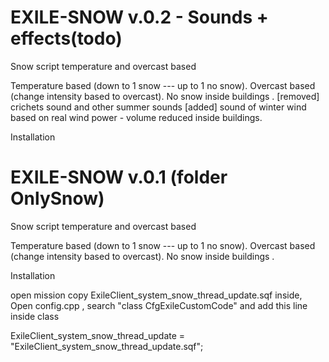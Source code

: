 # EXILE-SNOW v.0.2 - Sounds + effects(todo)
Snow script temperature and overcast based

Temperature based (down to 1 snow --- up to 1 no snow).
Overcast based (change intensity based to overcast).
No snow inside buildings .
[removed] crichets sound and other summer sounds
[added] sound of winter wind based on real wind power - volume reduced inside buildings.

Installation




# EXILE-SNOW v.0.1 (folder OnlySnow)
Snow script temperature and overcast based

Temperature based (down to 1 snow --- up to 1 no snow).
Overcast based (change intensity based to overcast).
No snow inside buildings .

Installation

open mission 
copy ExileClient_system_snow_thread_update.sqf inside,
Open config.cpp , search "class CfgExileCustomCode" and add this line inside class

ExileClient_system_snow_thread_update = "ExileClient_system_snow_thread_update.sqf";
